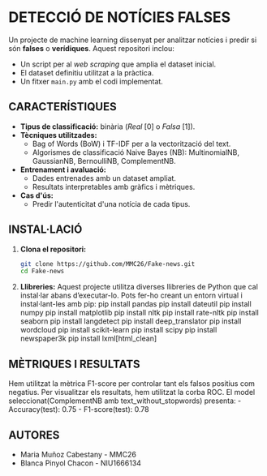 # DETECCIÓ DE NOTÍCIES FALSES
Un projecte de machine learning dissenyat per analitzar notícies i predir si són **falses** o **verídiques**. Aquest repositori inclou:

- Un script per al *web scraping* que amplia el dataset inicial.
- El dataset definitiu utilitzat a la pràctica.
- Un fitxer `main.py` amb el codi implementat.

## CARACTERÍSTIQUES
- **Tipus de classificació:** binària (*Real* [0] o *Falsa* [1]).
- **Tècniques utilitzades:**
  - Bag of Words (BoW) i TF-IDF per a la vectorització del text.
  - Algorismes de classificació Naive Bayes (NB): MultinomialNB, GaussianNB, BernoulliNB, ComplementNB.
- **Entrenament i avaluació:**
  - Dades entrenades amb un dataset ampliat.
  - Resultats interpretables amb gràfics i mètriques.
- **Cas d'ús:**
  - Predir l'autenticitat d'una notícia de cada tipus.

## INSTAL·LACIÓ 

1. **Clona el repositori:**
   ```bash
   git clone https://github.com/MMC26/Fake-news.git
   cd Fake-news

2. **Llibreries:**
    Aquest projecte utilitza diverses llibreries de Python que cal instal·lar abans d’executar-lo. Pots fer-ho creant un entorn virtual i instal·lant-les amb pip:
        pip install pandas
        pip install dateutil
        pip install numpy
        pip install matplotlib
        pip install nltk
        pip install rate-nltk
        pip install seaborn
        pip install langdetect
        pip install deep_translator
        pip install wordcloud
        pip install scikit-learn
        pip install scipy
        pip install newspaper3k
        pip install lxml[html_clean]

## MÈTRIQUES I RESULTATS
Hem utilitzat la mètrica F1-score per controlar tant els falsos positius com negatius. Per visualitzar els resultats, hem utilitzat la corba ROC.
El model seleccionat(ComplementNB amb text_without_stopwords) presenta:
     - Accuracy(test): 0.75 
     - F1-score(test): 0.78

## AUTORES
- Maria Muñoz Cabestany - MMC26
- Blanca Pinyol Chacon - NIU1666134

